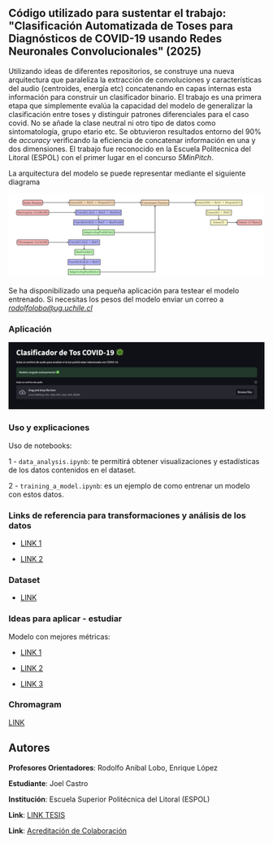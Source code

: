 ## Código utilizado para sustentar el trabajo: "Clasificación Automatizada de Toses para Diagnósticos de COVID-19 usando Redes Neuronales Convolucionales" (2025)

Utilizando ideas de diferentes repositorios, se construye una nueva arquitectura que paraleliza la extracción de convoluciones y características del audio (centroides, energía etc) concatenando en capas internas esta información para construir un clasificador binario. El trabajo es una primera etapa que simplemente evalúa la capacidad del modelo de generalizar la clasificación entre toses y distinguir patrones diferenciales para el caso covid. No se añade la clase neutral ni otro tipo de datos como sintomatología, grupo etario etc. Se obtuvieron resultados entorno del 90% de *accuracy* verificando la eficiencia de concatenar información en una y dos dimensiones. El trabajo fue reconocido en la Escuela Politecnica del Litoral (ESPOL) con  el primer lugar en el concurso *5MinPitch*.

La arquitectura del modelo se puede representar mediante el siguiente diagrama

![](/images/arquitectura.png)

Se ha disponibilizado una pequeña aplicación para testear el modelo entrenado. Si necesitas los pesos del modelo enviar un correo a *rodolfolobo@ug.uchile.cl*

### Aplicación
![](/images/app.png)

### Uso y explicaciones

Uso de notebooks: 

1 - ```data_analysis.ipynb```: te permitirá obtener visualizaciones y estadísticas de los datos contenidos en el dataset. 

2 - ```training_a_model.ipynb```: es un ejemplo de como entrenar un modelo con estos datos. 


### Links de referencia para transformaciones y análisis de los datos

- [LINK 1](https://www.kaggle.com/code/nasrulhakim86/covid-19-screening-from-audio-part-1)

- [LINK 2](https://www.kaggle.com/code/nasrulhakim86/covid-19-screening-from-audio-part-2)

### Dataset 

- [LINK](https://www.kaggle.com/code/sidwc121/covid-cough-positive-extraction)


### Ideas para aplicar - estudiar 

Modelo con mejores métricas: 

- [LINK 1](https://github.com/mrzaizai2k/Coughvid-19-CRNN-attention/blob/main/coughvid-19-crnn-attention.ipynb)

- [LINK 2](https://github.com/Klangio/covid-19-cough-classification)

- [LINK 3](https://pub.towardsai.net/how-did-binary-cross-entropy-loss-come-into-existence-68e38509d2b)

### Chromagram 
[LINK](https://en.wikipedia.org/wiki/Chroma_feature#/media/File:ChromaFeatureCmajorScaleScoreAudioColor.png)


## Autores 

**Profesores Orientadores**: Rodolfo Anibal Lobo, Enrique López

**Estudiante**: Joel Castro

**Institución**: Escuela Superior Politécnica del Litoral (ESPOL)

**Link**: [LINK TESIS](https://www.dspace.espol.edu.ec/handle/123456789/65681)

**Link**: [Acreditación de Colaboración](images/Carta%20de%20certificación%20para%20Proyectos%20PhD%20Enrique%20Lopez-signed.pdf)